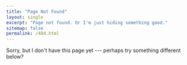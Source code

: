 ```yaml
---
title: "Page Not Found"
layout: single
excerpt: "Page not found. Or I'm just hiding something good."
sitemap: false
permalink: /404.html
---
```


Sorry, but I don't have this page yet --- perhaps try something different below?

<script type="text/javascript">
  var GOOG_FIXURL_LANG = 'en';
  var GOOG_FIXURL_SITE = '{{ site.url }}'
</script>
<script type="text/javascript"
  src="//linkhelp.clients.google.com/tbproxy/lh/wm/fixurl.js">
</script>
